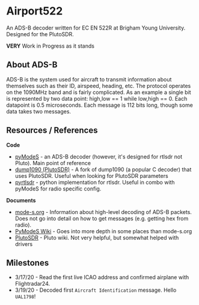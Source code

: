 # Airport522
An ADS-B decoder written for EC EN 522R at Brigham Young University.
Designed for the PlutoSDR.

**VERY** Work in Progress as it stands

## About ADS-B
ADS-B is the system used for aircraft to transmit information about themselves such as their ID, airspeed, heading, etc.
The protocol operates on the 1090MHz band and is fairly complicated.
As an example a single bit is represented by two data point: high,low == 1 while low,high == 0.
Each datapoint is 0.5 microseconds.
Each message is 112 bits long, though some data takes two messages.

## Resources / References
**Code**
* [pyModeS](https://github.com/junzis/pyModeS) - an ADS-B decoder (however, it's designed for rtlsdr not Pluto). Main
point of reference
* [dump1090 (PlutoSDR)](https://github.com/PlutoSDR/dump1090) - A fork of dump1090 (a popular C decoder) that uses
PlutoSDR. Useful when looking for PlutoSDR parameters
* [pyrtlsdr](https://github.com/roger-/pyrtlsdr) - python implementation for rtlsdr. Useful in combo with pyModeS for 
radio specific config.

**Documents**
* [mode-s.org](https://mode-s.org/decode/) - Information about high-level decoding of ADS-B packets. Does not go into
detail on how to get messages (e.g. getting hex from radio).
* [PyModeS Wiki](https://github.com/junzis/pyModeS/wiki) - Goes into more depth in some places than mode-s.org
* [PlutoSDR](https://wiki.analog.com/university/tools/pluto/users) - Pluto wiki. Not very helpful, but somewhat helped
with drivers


## Milestones
* 3/17/20 - Read the first live ICAO address and confirmed airplane with Flightradar24. 
* 3/19/20 - Decoded first `Aircraft Identification` message. Hello `UAL1798`!
